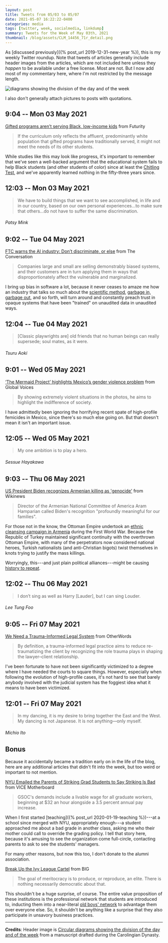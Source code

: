 ```yaml
---
layout: post
title: Tweets from 05/03 to 05/07
date: 2021-05-07 16:22:22-0400
categories: media
tags: [twitter, week, socialmedia, linkdump]
summary: Tweets for the Week of May 03th, 2021
thumbnail: /blog/assets/CLM_14456_71r_detail.png
---
```


As [discussed previously]({% post_url 2019-12-31-new-year %}), this is my weekly Twitter roundup.  Note that tweets of articles generally include header images from the articles, which are not included here unless they *happen* to be available under a free license.  Most are not.  But I now add most of my commentary here, where I'm not restricted by the message length.

![diagrams showing the division of the day and of the week](/blog/assets/CLM_14456_71r_detail.png "diagrams showing the division of the day and of the week")

I also don't generally attach pictures to posts with quotations.

## 9:04 -- Mon 03 May 2021

[<i class="fab fa-twitter-square"></i>](https://jcolag.github.io/twitter/1389204092082429953) [Gifted programs aren’t serving Black, low-income kids](https://www.futurity.org/gifted-programs-black-low-income-students-2554712-2/) from Futurity

 > If the curriculum only reflects the affluent, predominantly white population that gifted programs have traditionally served, it might not meet the needs of its other students.

While studies like this may look like progress, it's important to remember that we've seen a well-backed argument that the educational system fails to help Black students (and other students of color) since at least the [Chitling Test](https://en.wikipedia.org/wiki/Chitling_Test), and we've apparently learned nothing in the fifty-three years since.

## 12:03 -- Mon 03 May 2021

[<i class="fab fa-twitter"></i>](https://jcolag.github.io/twitter/1389249138768846850)

 > We have to build things that we want to see accomplished, in life and in our country, based on our own personal experiences...to make sure that others...do not have to suffer the same discrimination.

###### Patsy Mink

## 9:02 -- Tue 04 May 2021

[<i class="fab fa-twitter-square"></i>](https://jcolag.github.io/twitter/1389565976694251520) [FTC warns the AI industry: Don’t discriminate, or else](https://theconversation.com/ftc-warns-the-ai-industry-dont-discriminate-or-else-159622) from The Conversation

 > Companies large and small are selling demonstrably biased systems, and their customers are in turn applying them in ways that disproportionately affect the vulnerable and marginalized.

I bring up bias in software a lot, because it never ceases to amaze me how an industry that talks so much about the [scientific method](https://en.wikipedia.org/wiki/Scientific_method), [garbage in, garbage out](https://en.wikipedia.org/wiki/Garbage_in,_garbage_out), and so forth, will turn around and constantly preach trust in opaque systems that have been "trained" on unaudited data in unaudited ways.

## 12:04 -- Tue 04 May 2021

[<i class="fab fa-twitter"></i>](https://jcolag.github.io/twitter/1389611778460422156)

 > [Classic playwrights are] old friends that no human beings can really supersede; soul mates, as it were.

###### Tsuru Aoki

## 9:01 -- Wed 05 May 2021

[<i class="fab fa-twitter-square"></i>](https://jcolag.github.io/twitter/1389928112960442368) [‘The Mermaid Project’ highlights Mexico’s gender violence problem](https://globalvoices.org/2021/04/27/the-mermaid-project-highlights-mexicos-gender-violence-problem/) from Global Voices

 > By showing extremely violent situations in the photos, he aims to highlight the indifference of society.

I have admittedly been ignoring the horrifying recent spate of high-profile femicides in Mexico, since there's so much else going on.  But that doesn't mean it isn't an important issue.

## 12:05 -- Wed 05 May 2021

[<i class="fab fa-twitter"></i>](https://jcolag.github.io/twitter/1389974418399670273)

 > My one ambition is to play a hero.

###### Sessue Hayakawa

## 9:03 -- Thu 06 May 2021

[<i class="fab fa-twitter-square"></i>](https://jcolag.github.io/twitter/1390291004104785923) [US President Biden recognizes Armenian killing as 'genocide'](https://en.wikinews.org/wiki/US_President_Biden_recognises_Armenian_killing_as_%27genocide%27) from Wikinews

 > Director of the Armenian National Committee of America Aram Hamparian called Biden's recognition "profoundly meaningful for our families".

For those not in the know, the Ottoman Empire undertook an [ethnic cleansing campaign in Armenia](https://en.wikipedia.org/wiki/Armenian_Genocide) during the First World War.  Because the Republic of Turkey maintained significant continuity with the overthrown Ottoman Empire, with many of the perpetrators now considered national heroes, Turkish nationalists (and anti-Christian bigots) twist themselves in knots trying to justify the mass killings.

Worryingly, this---and just plain political alliances---might be causing [history to repeat](https://www.voanews.com/no-place-safe).

## 12:02 -- Thu 06 May 2021

[<i class="fab fa-twitter"></i>](https://jcolag.github.io/twitter/1390336050900307970)

 > I don’t sing as well as Harry [Lauder], but I can sing Louder.

###### Lee Tung Foo

## 9:05 -- Fri 07 May 2021

[<i class="fab fa-twitter-square"></i>](https://jcolag.github.io/twitter/1390653895093985282) [We Need a Trauma-Informed Legal System](https://otherwords.org/we-need-a-trauma-informed-legal-system/) from OtherWords

 > By definition, a trauma-informed legal practice aims to reduce re-traumatizing the client by recognizing the role trauma plays in shaping the lawyer–client relationship.

I've been fortunate to have not been significantly victimized to a degree where I have needed the courts to square things.  However, especially when following the evolution of high-profile cases, it's not hard to see that barely anybody involved with the judicial system has the foggiest idea what it means to have been victimized.

## 12:01 -- Fri 07 May 2021

[<i class="fab fa-twitter"></i>](https://jcolag.github.io/twitter/1390698186877067269)

 > In my dancing, it is my desire to bring together the East and the West. My dancing is not Japanese. It is not anything—only myself.

###### Michio Ito

## Bonus

Because it accidentally became a tradition early on in the life of the blog, here are any additional articles that didn't fit into the week, but too weird or important to not mention.

<i class="fas fa-square"></i> [NYU Emailed the Parents of Striking Grad Students to Say Striking Is Bad](https://www.vice.com/en/article/epndbw/nyu-emailed-the-parents-of-striking-grad-students-to-say-striking-is-bad) from VICE Motherboard

 > GSOC's demands include a livable wage for all graduate workers, beginning at $32 an hour alongside a 3.5 percent annual pay increase.

When I first started [teaching]({% post_url 2020-01-19-teaching %})---at a school since merged with NYU, appropriately enough---a student approached me about a bad grade in another class, asking me who their mother could call to override the grading policy.  I tell that story here, because it's amusing to see the organization come full-circle, contacting parents to ask to see the students' managers.

For many other reasons, but now this too, I don't donate to the alumni association.

<i class="fas fa-square"></i> [Break Up the Ivy League Cartel](https://mattstoller.substack.com/p/break-up-the-ivy-league-cartel) from BIG

 > The goal of meritocracy is to produce, or reproduce, an elite. There is nothing necessarily democratic about that.

This shouldn't be a huge surprise, of course.  The entire value proposition of these institutions is the professional network that students are introduced to, inducting them into a near-literal [old boys' network](https://en.wikipedia.org/wiki/Old_boy_network) to advantage them over everyone else.  So, it shouldn't be anything like a surprise that they also participate in unsavory business practices.

* * *

**Credits**:  Header image is [Circular diagrams showing the division of the day and of the week](https://en.wikipedia.org/wiki/Week#/media/File:CLM_14456_71r_detail.jpg) from a manuscript drafted during the Carolingian Dynasty.
